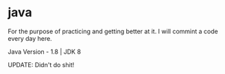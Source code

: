 # java

For the purpose of practicing and getting better at it. I will commint a code every day here.

Java Version - 1.8 | JDK 8

UPDATE: Didn't do shit!
